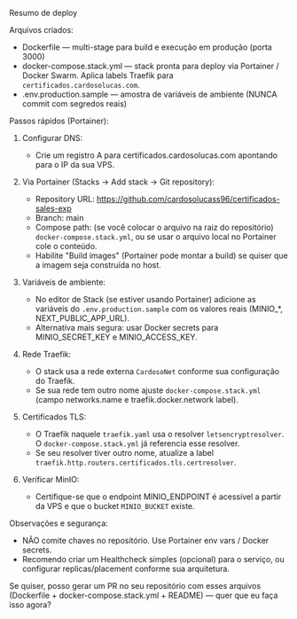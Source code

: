 Resumo de deploy

Arquivos criados:
- Dockerfile — multi-stage para build e execução em produção (porta 3000)
- docker-compose.stack.yml — stack pronta para deploy via Portainer / Docker Swarm. Aplica labels Traefik para `certificados.cardosolucas.com`.
- .env.production.sample — amostra de variáveis de ambiente (NUNCA commit com segredos reais)

Passos rápidos (Portainer):
1) Configurar DNS:
   - Crie um registro A para certificados.cardosolucas.com apontando para o IP da sua VPS.

2) Via Portainer (Stacks -> Add stack -> Git repository):
   - Repository URL: https://github.com/cardosolucass96/certificados-sales-exp
   - Branch: main
   - Compose path: (se você colocar o arquivo na raiz do repositório) `docker-compose.stack.yml`, ou se usar o arquivo local no Portainer cole o conteúdo.
   - Habilite "Build images" (Portainer pode montar a build) se quiser que a imagem seja construída no host.

3) Variáveis de ambiente:
   - No editor de Stack (se estiver usando Portainer) adicione as variáveis do `.env.production.sample` com os valores reais (MINIO_*, NEXT_PUBLIC_APP_URL).
   - Alternativa mais segura: usar Docker secrets para MINIO_SECRET_KEY e MINIO_ACCESS_KEY.

4) Rede Traefik:
   - O stack usa a rede externa `CardosoNet` conforme sua configuração do Traefik.
   - Se sua rede tem outro nome ajuste `docker-compose.stack.yml` (campo networks.name e traefik.docker.network label).

5) Certificados TLS:
   - O Traefik naquele `traefik.yaml` usa o resolver `letsencryptresolver`. O `docker-compose.stack.yml` já referencia esse resolver.
   - Se seu resolver tiver outro nome, atualize a label `traefik.http.routers.certificados.tls.certresolver`.

6) Verificar MinIO:
   - Certifique-se que o endpoint MINIO_ENDPOINT é acessível a partir da VPS e que o bucket `MINIO_BUCKET` existe.

Observações e segurança:
- NÃO comite chaves no repositório. Use Portainer env vars / Docker secrets.
- Recomendo criar um Healthcheck simples (opcional) para o serviço, ou configurar replicas/placement conforme sua arquitetura.

Se quiser, posso gerar um PR no seu repositório com esses arquivos (Dockerfile + docker-compose.stack.yml + README) — quer que eu faça isso agora?
